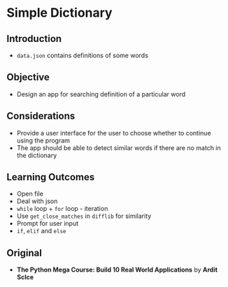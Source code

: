 # Simple Dictionary

<h2>Introduction</h2>
<ul>
  <li><code>data.json</code> contains definitions of some words</li>
</ul>

<h2>Objective</h2>
<ul>
  <li>Design an app for searching definition of a particular word</li>
</ul>

<h2>Considerations</h2>
<ul>
  <li>Provide a user interface for the user to choose whether to continue using the program</li>
  <li>The app should be able to detect similar words if there are no match in the dictionary</li>
</ul>

<h2>Learning Outcomes</h2>
<ul>
  <li>Open file</li>
  <li>Deal with json</li>
  <li><code>while</code> loop + <code>for</code> loop - iteration</li>
  <li>Use <code>get_close_matches</code> in <code>difflib</code> for similarity</li>
  <li>Prompt for user input</li>
  <li><code>if</code>, <code>elif</code> and <code>else</code></li>
</ul>

<h2>Original</h2>
<ul>
  <li><b>The Python Mega Course: Build 10 Real World Applications</b> by <b>Ardit Sclce</b></li>
